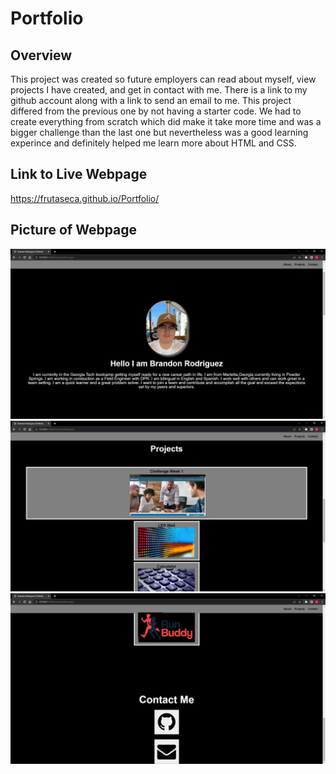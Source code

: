 # Portfolio

## Overview
This project was created so future employers can read about myself, view projects I have created, and get in contact with me.
There is a link to my github account along with a link to send an email to me. This project differed from the previous one
by not having a starter code. We had to create everything from scratch which did make it take more time and was a bigger 
challenge than the last one but nevertheless was a good learning experince and definitely helped me learn more about HTML and CSS.

## Link to Live Webpage
https://frutaseca.github.io/Portfolio/

## Picture of Webpage
![Screenshot of Webpage](./assets/images/Portfolio.jpg)
![Screenshot of Webpage](./assets/images/Portfolio2.jpg)
![Screenshot of Webpage](./assets/images/Portfolio3.jpg)